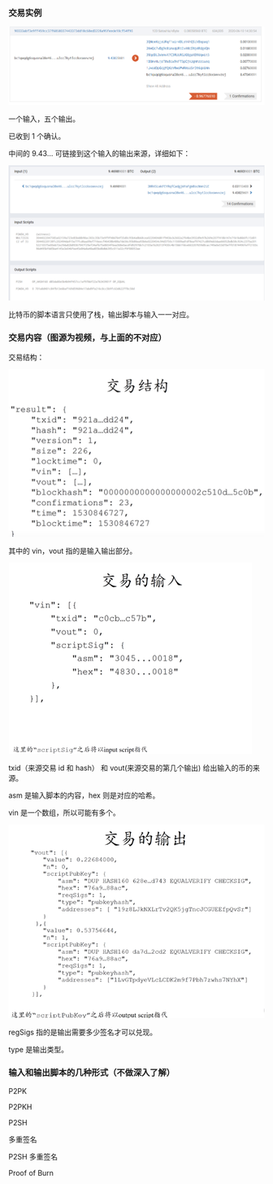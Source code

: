 ### 交易实例

![tx-outline](res/9-btc_script_lang/tx_outline.png)

一个输入，五个输出。

已收到 1 个确认。

中间的 9.43... 可链接到这个输入的输出来源，详细如下：

![tx_detail](res/9-btc_script_lang/tx_detail.png)

比特币的脚本语言只使用了栈，输出脚本与输入一一对应。

### 交易内容（图源为视频，与上面的不对应）

交易结构：

![tx-struct](res/9-btc_script_lang/tx-struct.png)

其中的 vin，vout 指的是输入输出部分。

![tx_vin](res/9-btc_script_lang/tx_vin.png)

txid（来源交易 id 和 hash） 和 vout(来源交易的第几个输出) 给出输入的币的来源。

asm 是输入脚本的内容，hex 则是对应的哈希。

vin 是一个数组，所以可能有多个。

![tx-vout](res/9-btc_script_lang/tx_vout.png)

regSigs 指的是输出需要多少签名才可以兑现。

type 是输出类型。

### 输入和输出脚本的几种形式（不做深入了解）

P2PK

P2PKH

P2SH

多重签名

P2SH 多重签名

Proof of Burn

